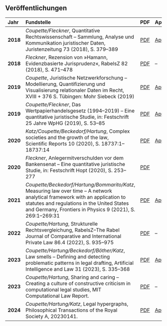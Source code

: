 ## Veröffentlichungen


| **Jahr** | **Fundstelle** | **PDF** | **Appendix** |
|:-|:-|:-|:-|
|**2018**| *Coupette/Fleckner*, Quantitative Rechtswissenschaft &ndash; Sammlung, Analyse und Kommunikation juristischer Daten, Juristenzeitung 73 (2018), S. 379&ndash;389      | [PDF](http://ssrn.com/abstract=3377384) | [Appendix](https://github.com/QuantLaw/jz-2018) |
|**2018**|*Fleckner*, Rezension von »Hamann, Evidenzbasierte Jurisprudenz«, RabelsZ 82 (2018), S. 471&ndash;478|[PDF](https://doi.org/10.1628/rabelsz-2018-0027)|&ndash;|
|**2019**| *Coupette*, Juristische Netzwerkforschung &ndash; Modellierung, Quantifizierung und Visualisierung relationaler Daten im Recht, XVIII + 376 S. Tübingen: Mohr Siebeck (2019) | [PDF](https://zenodo.org/record/2617115)  |   [Appendix](https://zenodo.org/record/2617125)  |
|**2019**| *Coupette/Fleckner*, Das Wertpapierhandelsgesetz (1994&ndash;2019) &ndash; Eine quantitative juristische Studie, in: Festschrift 25 Jahre WpHG (2019), S. 53&ndash;85      | [PDF](http://ssrn.com/abstract=3650261)     | [Appendix](https://zenodo.org/record/3237485)   |
|**2020**| *Katz/Coupette/Beckedorf/Hartung*, Complex societies and the growth of the law, Scientific&nbsp;Reports 10 (2020), S.&nbsp;18737:1&ndash;18737:14 |[PDF](https://rdcu.be/b9tNa) |[Appendix](https://www.readcube.com/articles/supplement?doi=10.1038%2Fs41598-020-73623-x) |
|**2020**| *Fleckner*, Anlegermitverschulden vor dem Bankensenat &ndash; Eine quantitative juristische Studie, in: Festschrift Hopt (2020), S. 253&ndash;277 | [PDF](https://doi.org/10.1515/9783110666243-019)| |
|**2021**|*Coupette/Beckedorf/Hartung/Bommarito/Katz*, Measuring law over time &ndash; A network analytical framework with an application to statutes and regulations in the United States and Germany, Frontiers in Physics 9 (2021), S. 269:1–269:31|[PDF](https://www.frontiersin.org/articles/10.3389/fphy.2021.658463/full)|[Appendix](https://www.frontiersin.org/articles/10.3389/fphy.2021.658463/full#supplementary-material)|
|**2022**|*Coupette/Hartung*, Strukturelle Rechtsvergleichung, RabelsZ–The Rabel Journal of Comparative and International Private Law 86.4 (2022), S. 935–975|[PDF](https://papers.ssrn.com/sol3/papers.cfm?abstract_id=4107445)|–|
|**2023**|*Coupette/Hartung/Beckedorf/Böther/Katz*, Law smells &ndash; Defining and detecting problematic patterns in legal drafting, Artificial Intelligence and Law 31 (2023), S. 335–368 |[PDF](https://rdcu.be/cO6bE)|[Appendix](https://zenodo.org/doi/10.5281/zenodo.6468192)|
|**2023**|*Coupette/Hartung*, Sharing and caring – Creating a culture of constructive criticism in computational legal studies, MIT Computational Law Report.|[PDF](https://ssrn.com/abstract=4089123)|–|
|**2024**|*Coupette/Hartung/Katz*, Legal hypergraphs, Philosophical Transactions of the Royal Society A, 20230141.|[PDF](https://ssrn.com/abstract=4500877)|[Appendix](https://doi.org/10.5281/zenodo.8081507)
